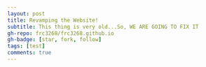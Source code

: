 ```yaml
---
layout: post
title: Revamping the Website!
subtitle: This thing is very old...So, WE ARE GOING TO FIX IT
gh-repo: frc3268/frc3268.github.io
gh-badge: [star, fork, follow]
tags: [test]
comments: true
---
```

